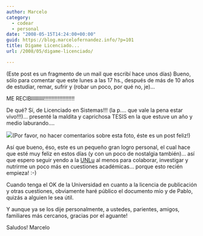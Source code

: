 ```yaml
---
author: Marcelo
category:
  - codear
  - personal
date: "2008-05-15T14:24:00+00:00"
guid: https://blog.marcelofernandez.info/?p=101
title: Dígame Licenciado...
url: /2008/05/digame-licenciado/

---
```

(Este post es un fragmento de un mail que escribí hace unos días)
Bueno, sólo para comentar que este lunes a las 17 hs., después de más de 10 años de estudiar, remar, sufrir y (robar un poco, por qué no, je)...

ME RECIBIIIIIIIII!!!!!!!!!!!!!!!!!!!!

De qué? Sí, de Licenciado en Sistemas!!! (la p.... que vale la pena estar vivo!!!)... presenté la maldita y caprichosa TESIS en la que estuve un año y medio laburando....

[![](http://3.bp.blogspot.com/_nDZ247g0qSM/SCxK_P3IsvI/AAAAAAAABDo/Hd2Qx3FiXmo/s400/Enharinado.JPG)](http://3.bp.blogspot.com/_nDZ247g0qSM/SCxK_P3IsvI/AAAAAAAABDo/Hd2Qx3FiXmo/s1600-h/Enharinado.JPG)(Por favor, no hacer comentarios sobre esta foto, éste es un post feliz!)

Así que bueno, éso, este es un pequeño gran logro personal, el cual hace que esté muy feliz en estos días (y con un poco de nostalgia también)... así que espero seguir yendo a la [UNLu](http://www.unlu.edu.ar/) al menos para colaborar, investigar y nutrirme un poco más en cuestiones académicas... porque esto recién empieza! :-)

Cuando tenga el OK de la Universidad en cuanto a la licencia de publicación y otras cuestiones, obviamente haré público el documento mío y de Pablo, quizás a alguien le sea útil.

Y aunque ya se los dije personalmente, a ustedes, parientes, amigos, familiares más cercanos, gracias por el aguante!

Saludos!
Marcelo
